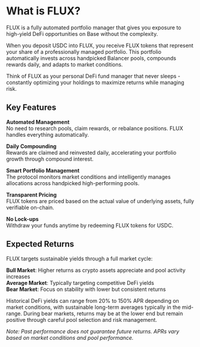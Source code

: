 # What is FLUX?

FLUX is a fully automated portfolio manager that gives you exposure to high-yield DeFi opportunities on Base without the complexity.

When you deposit USDC into FLUX, you receive FLUX tokens that represent your share of a professionally managed portfolio. This portfolio automatically invests across handpicked Balancer pools, compounds rewards daily, and adapts to market conditions.

Think of FLUX as your personal DeFi fund manager that never sleeps - constantly optimizing your holdings to maximize returns while managing risk.

## Key Features

**Automated Management**  
No need to research pools, claim rewards, or rebalance positions. FLUX handles everything automatically.

**Daily Compounding**  
Rewards are claimed and reinvested daily, accelerating your portfolio growth through compound interest.

**Smart Portfolio Management**  
The protocol monitors market conditions and intelligently manages allocations across handpicked high-performing pools.

**Transparent Pricing**  
FLUX tokens are priced based on the actual value of underlying assets, fully verifiable on-chain.

**No Lock-ups**  
Withdraw your funds anytime by redeeming FLUX tokens for USDC.

## Expected Returns

FLUX targets sustainable yields through a full market cycle:

**Bull Market**: Higher returns as crypto assets appreciate and pool activity increases  
**Average Market**: Typically targeting competitive DeFi yields  
**Bear Market**: Focus on stability with lower but consistent returns

Historical DeFi yields can range from 20% to 150% APR depending on market conditions, with sustainable long-term averages typically in the mid-range. During bear markets, returns may be at the lower end but remain positive through careful pool selection and risk management.

*Note: Past performance does not guarantee future returns. APRs vary based on market conditions and pool performance.*